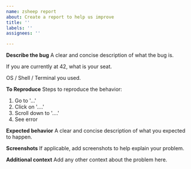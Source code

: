 ```yaml
---
name: zsheep report
about: Create a report to help us improve
title: ''
labels: ''
assignees: ''

---
```


**Describe the bug**
A clear and concise description of what the bug is.

If you are currently at 42, what is your seat.

OS / Shell / Terminal you used.

**To Reproduce**
Steps to reproduce the behavior:
1. Go to '...'
2. Click on '....'
3. Scroll down to '....'
4. See error

**Expected behavior**
A clear and concise description of what you expected to happen.

**Screenshots**
If applicable, add screenshots to help explain your problem.

**Additional context**
Add any other context about the problem here.
